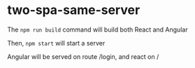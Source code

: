 # two-spa-same-server

The ```npm run build``` command will build both React and Angular

Then, ```npm start``` will start a server

Angular will be served on route /login, and react on /
